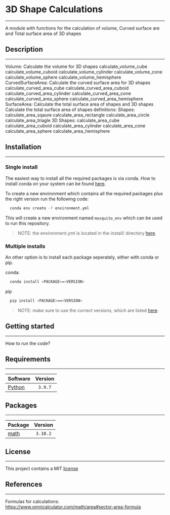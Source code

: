 # 3D Shape Calculations
* * *
A module with functions for the calculation of volume, Curved surface are and Total surface area of 3D shapes


## Description
* * *
Volume: Calculate the volume for 3D shapes
    calculate_volume_cube
    calculate_volume_cuboid
    calculate_volume_cylinder
    calculate_volume_cone
    calculate_volume_sphere
    calculate_volume_hemisphere
CurvedSurfaceArea: Calculate the curved surface area for 3D shapes
    calculate_curved_area_cube
    calculate_curved_area_cuboid
    calculate_curved_area_cylinder
    calculate_curved_area_cone
    calculate_curved_area_sphere
    calculate_curved_area_hemisphere
SurfaceArea: Calculate the total surface area of shapes and 3D shapes
    Calculate the total surface area of shapes
    definitions: 
    Shapes: 
    calculate_area_sqaure
    calculate_area_rectangle
    calculate_area_circle
    calculate_area_triagle
    3D Shapes:
    calculate_area_cube
    calculate_area_cuboid
    calculate_area_cylinder
    calculate_area_cone
    calculate_area_sphere
    calculate_area_hemisphere

## Installation
* * *

### Single install
The easiest way to install all the required packages is via conda. How to install conda on your system can be found [here](https://docs.anaconda.com/anaconda/install/index.html).

To create a new environment which contains all the required packages plus the right version run the following code:

```bash
  conda env create -f environment.yml
```

This will create a new environment named `mosquito_env` which can be used to run this repository.

> NOTE: the environment.yml is located in the install/ directory [here](install/environment.yml).

### Multiple installs
An other option is to install each package seperately, either with conda or pip.

conda:
```bash
  conda install <PACKAGE>=<VERSION>
```

pip
```bash
  pip install <PACKAGE>==<VERSION>
```

> NOTE: make sure to use the correct versions, which are listed [here](#packages).

## Getting started
* * *
How to run the code?


## Requirements
* * *
| Software                          | Version  |
| --------------------------------- | :------: |
| [Python](https://www.python.org/) | `3.9.7`  |    


## Packages
* * *
| Package                                                        | Version  |
| ---------------------------------------------------------------| :------: |
| [math](https://docs.python.org/3/library/math.html)            | `3.10.2` |


## License
* * * 
This project contains a MIT [license](./LICENSE.md)


## References
* * *

Formulas for calculations: https://www.omnicalculator.com/math/area#sector-area-formula
